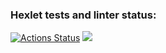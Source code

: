 ### Hexlet tests and linter status:
[![Actions Status](https://github.com/jsmonah/frontend-project-lvl1/workflows/hexlet-check/badge.svg)](https://github.com/jsmonah/frontend-project-lvl1/actions)
<a href="https://codeclimate.com/github/jsmonah/frontend-project-lvl1/maintainability"><img src="https://api.codeclimate.com/v1/badges/9efca7e54ae091d9d099/maintainability" /></a>